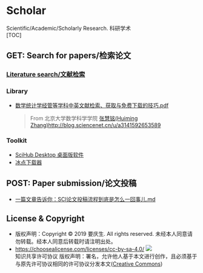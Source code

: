 # Scholar
Scientific/Academic/Scholarly Research. 科研学术 \
[TOC]
## GET: Search for papers/检索论文
### [Literature search/文献检索](https://github.com/yaoqs/Scholar/blob/master/%E6%96%87%E7%8C%AE%E6%A3%80%E7%B4%A2.md)

### Library
* [数学统计学经管等学科中英文献检索、获取与免费下载的技巧.pdf](http://blog.sciencenet.cn/blog-752541-932428.html)
  > From 北京大学数学科学学院 [张慧铭(Huiming Zhang)](http://scholar.pku.edu.cn/zhanghuiming)http://blog.sciencenet.cn/u/a3141592653589

### Toolkit
* [SciHub Desktop 桌面版软件](https://zhuanlan.zhihu.com/p/31809890)
* [冰点下载器](http://www.bingdian001.com/)

## POST: Paper submission/论文投稿
* [一篇文章告诉你：SCI论文投稿流程到底是怎么一回事儿.md](https://github.com/yaoqs/Scholar/blob/master/%E4%B8%80%E7%AF%87%E6%96%87%E7%AB%A0%E5%91%8A%E8%AF%89%E4%BD%A0%EF%BC%9ASCI%E8%AE%BA%E6%96%87%E6%8A%95%E7%A8%BF%E6%B5%81%E7%A8%8B%E5%88%B0%E5%BA%95%E6%98%AF%E6%80%8E%E4%B9%88%E4%B8%80%E5%9B%9E%E4%BA%8B%E5%84%BF.md)



## License & Copyright
* 版权声明：Copyright © 2019 要庆生. All rights reserved. 未经本人同意请勿转载。经本人同意后转载时请注明出处。
* https://choosealicense.com/licenses/cc-by-sa-4.0/ ![](https://csdnimg.cn/release/phoenix/images/creativecommons/80x15.png)\
知识共享许可协议 版权声明：署名，允许他人基于本文进行创作，且必须基于与原先许可协议相同的许可协议分发本文([Creative Commons](http://creativecommons.org/licenses/by-sa/4.0/ ))
